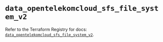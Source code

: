 # `data_opentelekomcloud_sfs_file_system_v2`

Refer to the Terraform Registry for docs: [`data_opentelekomcloud_sfs_file_system_v2`](https://registry.terraform.io/providers/opentelekomcloud/opentelekomcloud/1.36.40/docs/data-sources/sfs_file_system_v2).
